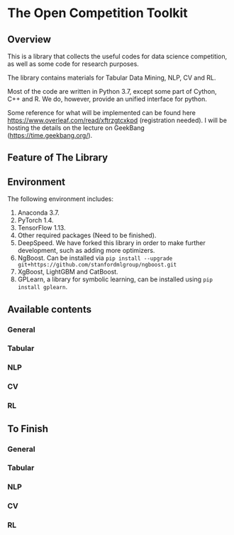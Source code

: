 # The Open Competition Toolkit 

## Overview
This is a library that collects the useful codes for data science competition, as well as some code for research purposes. 

The library contains materials for Tabular Data Mining, NLP, CV and RL. 

Most of the code are written in Python 3.7, except some part of Cython, C++ and R. We do, however, provide an unified interface for python.

Some reference for what will be implemented can be found here https://www.overleaf.com/read/xftrzgtcxkpd (registration needed). I will be hosting the details on the lecture on GeekBang (https://time.geekbang.org/).

## Feature of The Library


## Environment
The following environment includes:
1. Anaconda 3.7.
2. PyTorch 1.4.
3. TensorFlow 1.13.
4. Other required packages (Need to be finished).
5. DeepSpeed. We have forked this library in order to make further development, such as adding more optimizers.  
6. NgBoost. Can be installed via `pip install --upgrade git+https://github.com/stanfordmlgroup/ngboost.git`
7. XgBoost, LightGBM and CatBoost.
8. GPLearn, a library for symbolic learning, can be 
installed using `pip install gplearn`.


## Available contents 
### General

### Tabular

### NLP

### CV

### RL

## To Finish 
### General

### Tabular

### NLP

### CV

### RL

